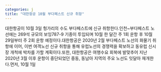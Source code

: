 ```yaml
---
categories: j
title: "대한항공 10월 부다페스트 신규 취항"
---
```

대한항공이 10월 3일 헝가리의 수도 부다페스트에 신규 취항한다.인천~부다페스트 노선에는 269석 규모의 보잉787-9 기종이 투입되며 10월 한 달간 주 1회 운항 후 10월 29일부터 주 2회 운항 예정이다.대한항공은 2020년 2월 부다페스트 노선의 화물기 취항에 이어, 이번 여객노선 신규 취항을 통해 유럽노선의 경쟁력을 확보하고 동유럽 신시장 개척에 박차를 가할 계획이다.또한, 대한항공은 여행수요 회복에 발맞추어 지난 2020년 3월 이후 운항이 중단되었던 중동, 동남아 지역의 주요 노선도 잇달아 재개한다.먼저, 10월 1일